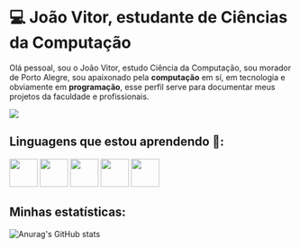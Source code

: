 # 💻 João Vitor, estudante de Ciências da Computação

Olá pessoal, sou o João Vitor, estudo Ciência da Computação, sou morador de Porto Alegre, sou apaixonado pela **computação** em sí, em tecnologia e obviamente em **programação**, 
esse perfil serve para documentar meus projetos da faculdade e profissionais.

<div>
<a href="https://www.linkedin.com/in/jo%C3%A3o-vitor-ribeiro-pereira-851a20247/" target="_blank"><img loading="lazy" src="https://img.shields.io/badge/-LinkedIn-%230077B5?style=for-the-badge&logo=linkedin&logoColor=white" target="_blank"></a>   
</div>

## Linguagens que estou aprendendo 📖: 
<div>
      <img width='50' height='50' src="https://cdn.jsdelivr.net/gh/devicons/devicon@latest/icons/python/python-original.svg" /> <img width='50' height='50' src="https://cdn.jsdelivr.net/gh/devicons/devicon@latest/icons/java/java-original.svg" /> <img width='50' height='50' src="https://cdn.jsdelivr.net/gh/devicons/devicon@latest/icons/html5/html5-original.svg" /> <img width='50' height='50' src="https://cdn.jsdelivr.net/gh/devicons/devicon@latest/icons/css3/css3-original.svg" /> <img width='50' height='50' src="https://cdn.jsdelivr.net/gh/devicons/devicon@latest/icons/oracle/oracle-original.svg" />

</div>

## Minhas estatísticas:

![Anurag's GitHub stats](https://github-readme-stats.vercel.app/api?username=JVRPer&hide=contribs,prs,stars&theme=shadow_red)

